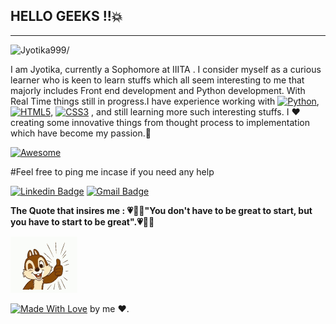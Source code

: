 ## HELLO GEEKS !!:boom:



----------------------------------------------------------------------------------------------------------
<p align="left"> <img src=https://komarev.com/ghpvc/?username=Jyotika999 alt=Jyotika999/></p>

I am Jyotika, currently a Sophomore at IIITA . I consider myself as a curious learner who is keen to learn stuffs which all seem interesting to me that majorly includes Front end development and Python development.
With Real Time things still in progress.I have experience working with  [![Python](https://img.shields.io/badge/-Python-black?style=flat-square&logo=Python)](), [![HTML5](https://img.shields.io/badge/-HTML5-E34F26?style=flat-square&logo=html5&logoColor=white)](), [![CSS3](https://img.shields.io/badge/-CSS3-1572B6?style=flat-square&logo=css3)]()
, and still learning more such interesting stuffs.
I :heart: creating some innovative things from thought process to implementation which have become my passion.:star2:



[![Awesome](https://cdn.rawgit.com/sindresorhus/awesome/d7305f38d29fed78fa85652e3a63e154dd8e8829/media/badge.svg)](https://github.com/Jyotika999)


#Feel free to ping me incase if you need any help 


[![Linkedin Badge](https://img.shields.io/badge/-LinkedIn-blue?style=flat-square&logo=Linkedin&logoColor=white&link=https://www.linkedin.com/in/jyotika-bhatti-a384a0194/)](https://www.linkedin.com/in/jyotika-bhatti-a384a0194/)  [![Gmail Badge](https://img.shields.io/badge/-Gmail-c14438?style=flat-square&logo=Gmail&logoColor=white&link=mailto:Jyotika9september@gmail.com)](mailto:Jyotika9september@gmail.com)

**The Quote that insires me :
:heartpulse::green_heart::blue_heart:"You don't have to be great to start, but you have to start to be great".:heartpulse::green_heart::blue_heart:**

<img src="two.gif"></img>

[![Made With Love](https://img.shields.io/badge/Made%20With-Love-orange.svg)](https://github.com/Jyotika999) by me :heart:.
